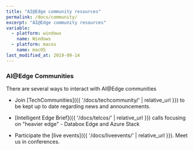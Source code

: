 ```yaml
---
title: "AI@Edge community resources"
permalink: /docs/community/
excerpt: "AI@Edge community resources"
variable:
  - platform: windows
    name: Windows
  - platform: macos
    name: macOS
last_modified_at: 2019-09-14
---
```



### AI@Edge Communities

There are several ways to interact with AI@Edge communities

- Join [TechCommunities]({{ '/docs/techcommunity/' | relative_url }}) to be kept up to date regarding news and announcements.

- [Intelligent Edge Brief]({{ '/docs/telcos/' | relative_url }}) calls focusing on "heavier edge" - Databox Edge and Azure Stack

- Participate the [live events]({{ '/docs/liveevents/' | relative_url }}). Meet us in conferences.

